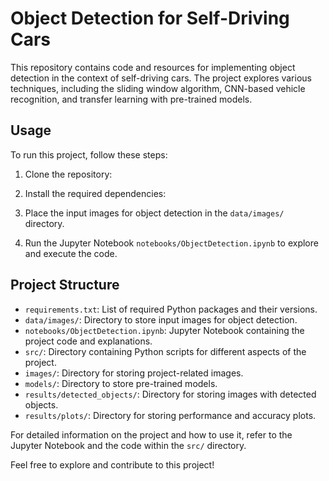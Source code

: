 # Object Detection for Self-Driving Cars

This repository contains code and resources for implementing object detection in the context of self-driving cars. The project explores various techniques, including the sliding window algorithm, CNN-based vehicle recognition, and transfer learning with pre-trained models.

## Usage

To run this project, follow these steps:

1. Clone the repository:
2. Install the required dependencies:
3. Place the input images for object detection in the `data/images/` directory.

4. Run the Jupyter Notebook `notebooks/ObjectDetection.ipynb` to explore and execute the code.

## Project Structure

- `requirements.txt`: List of required Python packages and their versions.
- `data/images/`: Directory to store input images for object detection.
- `notebooks/ObjectDetection.ipynb`: Jupyter Notebook containing the project code and explanations.
- `src/`: Directory containing Python scripts for different aspects of the project.
- `images/`: Directory for storing project-related images.
- `models/`: Directory to store pre-trained models.
- `results/detected_objects/`: Directory for storing images with detected objects.
- `results/plots/`: Directory for storing performance and accuracy plots.

For detailed information on the project and how to use it, refer to the Jupyter Notebook and the code within the `src/` directory.

Feel free to explore and contribute to this project!

